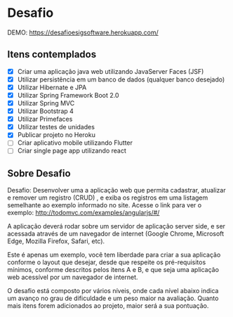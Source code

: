 # Desafio 

DEMO: https://desafioesigsoftware.herokuapp.com/


## Itens contemplados

- [x] Criar uma aplicação java web utilizando JavaServer Faces (JSF)
- [x] Utilizar persistência em um banco de dados (qualquer banco desejado)
- [x] Utilizar Hibernate e JPA
- [x] Utilizar Spring Framework Boot 2.0
- [x] Utilizar Spring MVC
- [x] Utilizar Bootstrap 4
- [x] Utilizar Primefaces
- [x] Utilizar testes de unidades
- [x] Publicar projeto no Heroku
- [ ] Criar aplicativo mobile utilizando Flutter
- [ ] Criar single page app utilizando react

## Sobre Desafio

Desafio: Desenvolver uma a aplicação web que permita cadastrar,
atualizar e remover um registro (CRUD) , e exiba os registros em uma listagem
semelhante ao exemplo informado no site.
Acesse o link para ver o exemplo: http://todomvc.com/examples/angularjs/#/

A aplicação deverá rodar sobre um servidor de aplicação server side, e ser
acessada através de um navegador de internet (Google Chrome, Microsoft Edge,
Mozilla Firefox, Safari, etc).

Este é apenas um exemplo, você tem liberdade para criar a sua aplicação
conforme o layout que desejar, desde que respeite os pré-requisitos mínimos,
conforme descritos pelos itens A e B, e que seja uma aplicação web acessível por
um navegador de internet.

O desafio está composto por vários níveis, onde cada nível abaixo indica um
avanço no grau de dificuldade e um peso maior na avaliação. Quanto mais itens
forem adicionados ao projeto, maior será a sua pontuação.
